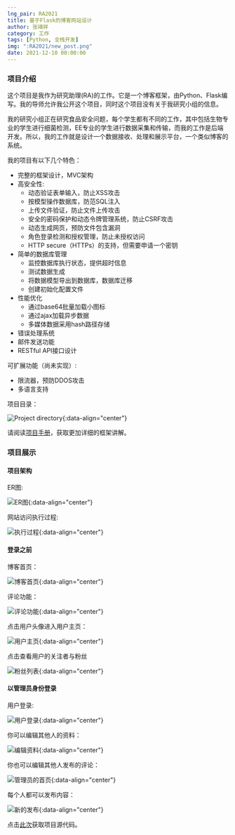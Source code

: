 ```yaml
---
lng_pair: RA2021
title: 基于Flask的博客网站设计
author: 张靖祥
category: 工作
tags: [Python, 全栈开发]
img: ":RA2021/new_post.png"
date: 2021-12-10 00:00:00
---
```


### 项目介绍

这个项目是我作为研究助理(RA)的工作。它是<!-- outline-start -->一个博客框架，由Python、Flask编写。<!-- outline-end -->我的导师允许我公开这个项目，同时这个项目没有关于我研究小组的信息。

我的研究小组正在研究食品安全问题，每个学生都有不同的工作，其中包括生物专业的学生进行细菌检测，EE专业的学生进行数据采集和传输，而我的工作是后端开发。所以，我的工作就是设计一个数据接收、处理和展示平台，一个类似博客的系统。


我的项目有以下几个特色：

- 完整的框架设计，MVC架构
- 高安全性:
  - 动态验证表单输入，防止XSS攻击
  - 按模型操作数据库，防范SQL注入
  - 上传文件验证，防止文件上传攻击
  - 安全的密码保护和动态令牌管理系统，防止CSRF攻击
  - 动态生成网页，预防文件包含漏洞
  - 角色登录检测和授权管理，防止未授权访问
  - HTTP secure（HTTPs）的支持，但需要申请一个密钥
- 简单的数据库管理
  - 监控数据库执行状态，提供超时信息
  - 测试数据生成
  - 将数据模型导出到数据库，数据库迁移
  - 创建初始化配置文件
- 性能优化
  - 通过base64批量加载小图标
  - 通过ajax加载异步数据
  - 多媒体数据采用hash路径存储
- 错误处理系统
- 邮件发送功能
- RESTful API接口设计

可扩展功能（尚未实现）:
- 限流器，预防DDOS攻击
- 多语言支持

项目目录：

![Project directory](:RA2021/project.png){:data-align="center"}

请阅读[项目手册](https://github.com/Jingxiang-Zhang/Blog_Flask_Design/blob/main/manual.pdf)，获取更加详细的框架讲解。

### 项目展示

#### 项目架构

ER图:

![ER图](:RA2021/ER.png){:data-align="center"}

网站访问执行过程:

![执行过程](:RA2021/structure.png){:data-align="center"}

#### 登录之前

博客首页：

![博客首页](:RA2021/frontpage.png){:data-align="center"}

评论功能：

![评论功能](:RA2021/comment.png){:data-align="center"}

点击用户头像进入用户主页：

![用户主页](:RA2021/personal_page.png){:data-align="center"}

点击查看用户的关注者与粉丝

![粉丝列表](:RA2021/followed.png){:data-align="center"}

#### 以管理员身份登录

用户登录:

![用户登录](:RA2021/login.png){:data-align="center"}

你可以编辑其他人的资料：

![编辑资料](:RA2021/edit_profile.png){:data-align="center"}

你也可以编辑其他人发布的评论：

![管理员的首页](:RA2021/root_frontpage.png){:data-align="center"}

每个人都可以发布内容：

![新的发布](:RA2021/new_post.png){:data-align="center"}

点击[此次](https://github.com/Jingxiang-Zhang/Blog_Flask_Design)获取项目源代码。
